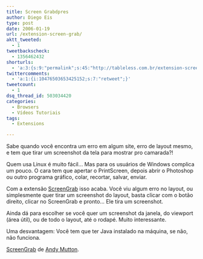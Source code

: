 ```yaml
---
title: Screen Grabdpres
author: Diego Eis
type: post
date: 2006-01-19
url: /extension-screen-grab/
aktt_tweeted:
  - 1
tweetbackscheck:
  - 1356462432
shorturls:
  - 'a:3:{s:9:"permalink";s:45:"http://tableless.com.br/extension-screen-grab";s:7:"tinyurl";s:26:"http://tinyurl.com/42z6dmc";s:4:"isgd";s:19:"http://is.gd/zAFH08";}'
twittercomments:
  - 'a:1:{i:10476503653425152;s:7:"retweet";}'
tweetcount:
  - 1
dsq_thread_id: 503034420
categories:
  - Browsers
  - Vídeos Tutoriais
tags:
  - Extensions

---
```

Sabe quando você encontra um erro em algum site, erro de layout mesmo, e tem que tirar um screenshot da tela para mostrar pro camarada?!
  
Quem usa Linux é muito fácil&#8230; Mas para os usuários de Windows complica um pouco. O cara tem que apertar o PrintScreen, depois abrir o Photoshop ou outro programa gráfico, colar, recortar, salvar, enviar.
  
Com a extensão [ScreenGrab][1] isso acaba. Você viu algum erro no layout, ou simplesmente quer tirar um screenshot do layout, basta clicar com o botão direito, clicar no ScreenGrab e pronto&#8230; Ele tira um screenshot.

<!--more-->Ainda dá para escolher se você quer um screenshot da janela, do viewport (área útil), ou de todo o layout, até o rodapé. Muito interessante.


  
Uma desvantagem: Você tem que ter Java instalado na máquina, se não, não funciona.

[ScreenGrab][1] de [Andy Mutton][2].

 [1]: https://addons.mozilla.org/extensions/moreinfo.php?id=1146&application=firefox
 [2]: https://addons.mozilla.org/extensions/authorprofiles.php?application=firefox&id=5266